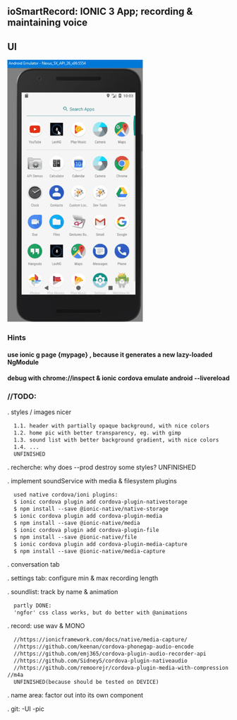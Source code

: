## ioSmartRecord: IONIC 3 App; recording & maintaining voice

## UI
![smartrecord](https://raw.githubusercontent.com/privet56/ioSmartRecord/master/lexngclient.on.smartphone.gif)

### Hints
#### use ionic g page {mypage} , because it generates a new lazy-loaded NgModule
#### debug with chrome://inspect & ionic cordova emulate android --livereload

### //TODO:

. styles / images nicer
```
  1.1. header with partially opaque background, with nice colors
  1.2. home pic with better transparency, eg. with gimp
  1.3. sound list with better background gradient, with nice colors
  1.4. ...
  UNFINISHED
```

. recherche: why does --prod destroy some styles?
  UNFINISHED

. implement soundService with media & filesystem plugins
```
  used native cordova/ioni plugins:
  $ ionic cordova plugin add cordova-plugin-nativestorage
  $ npm install --save @ionic-native/native-storage
  $ ionic cordova plugin add cordova-plugin-media
  $ npm install --save @ionic-native/media
  $ ionic cordova plugin add cordova-plugin-file
  $ npm install --save @ionic-native/file
  $ ionic cordova plugin add cordova-plugin-media-capture
  $ npm install --save @ionic-native/media-capture
 ```

. conversation tab

. settings tab: configure min & max recording length

. soundlist: track by name & animation
```
  partly DONE:
  'ngfor' css class works, but do better with @animations
```

. record: use wav & MONO
```
  //https://ionicframework.com/docs/native/media-capture/
  //https://github.com/keenan/cordova-phonegap-audio-encode
  //https://github.com/emj365/cordova-plugin-audio-recorder-api
  //https://github.com/SidneyS/cordova-plugin-nativeaudio
  //https://github.com/remoorejr/cordova-plugin-media-with-compression  //m4a 
  UNFINISHED(because should be tested on DEVICE)
```

. name area: factor out into its own component

. git: -UI -pic
